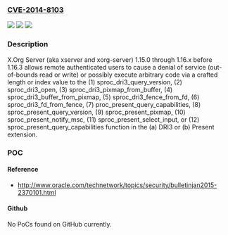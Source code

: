 ### [CVE-2014-8103](https://cve.mitre.org/cgi-bin/cvename.cgi?name=CVE-2014-8103)
![](https://img.shields.io/static/v1?label=Product&message=n%2Fa&color=blue)
![](https://img.shields.io/static/v1?label=Version&message=n%2Fa&color=blue)
![](https://img.shields.io/static/v1?label=Vulnerability&message=n%2Fa&color=brighgreen)

### Description

X.Org Server (aka xserver and xorg-server) 1.15.0 through 1.16.x before 1.16.3 allows remote authenticated users to cause a denial of service (out-of-bounds read or write) or possibly execute arbitrary code via a crafted length or index value to the (1) sproc_dri3_query_version, (2) sproc_dri3_open, (3) sproc_dri3_pixmap_from_buffer, (4) sproc_dri3_buffer_from_pixmap, (5) sproc_dri3_fence_from_fd, (6) sproc_dri3_fd_from_fence, (7) proc_present_query_capabilities, (8) sproc_present_query_version, (9) sproc_present_pixmap, (10) sproc_present_notify_msc, (11) sproc_present_select_input, or (12) sproc_present_query_capabilities function in the (a) DRI3 or (b) Present extension.

### POC

#### Reference
- http://www.oracle.com/technetwork/topics/security/bulletinjan2015-2370101.html

#### Github
No PoCs found on GitHub currently.

